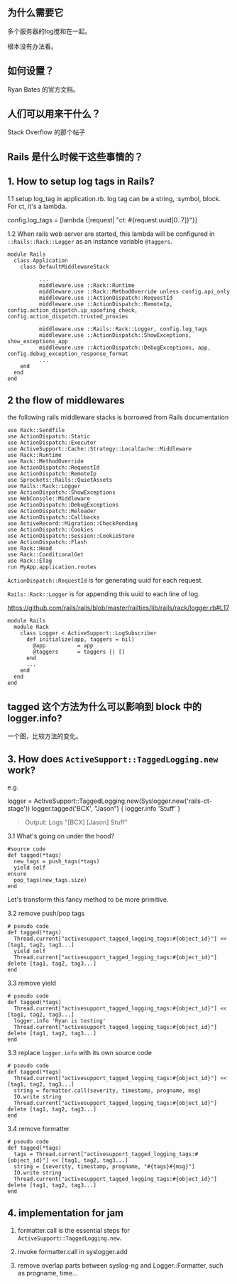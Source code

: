 ## 为什么需要它

多个服务器的log搅和在一起。

根本没有办法看。


## 如何设置？

Ryan Bates 的官方文档。


## 人们可以用来干什么？

Stack Overflow 的那个帖子



## Rails 是什么时候干这些事情的？


## 1. How to setup log tags in Rails?

1.1 setup log_tag in application.rb. log tag can be a string, :symbol, block.  For ct, it's a lambda.

config.log_tags = [lambda {|request| "ct: #{request.uuid[0..7]}"}]


1.2 When rails web server are started, this lambda will be configured in `::Rails::Rack::Logger` as an instance variable `@taggers`.

```
module Rails
  class Application
    class DefaultMiddlewareStack

          ...
          middleware.use ::Rack::Runtime
          middleware.use ::Rack::MethodOverride unless config.api_only
          middleware.use ::ActionDispatch::RequestId
          middleware.use ::ActionDispatch::RemoteIp, config.action_dispatch.ip_spoofing_check, config.action_dispatch.trusted_proxies

          middleware.use ::Rails::Rack::Logger, config.log_tags
          middleware.use ::ActionDispatch::ShowExceptions, show_exceptions_app
          middleware.use ::ActionDispatch::DebugExceptions, app, config.debug_exception_response_format
          ...
    end
  end
end
```


## 2 the flow of middlewares

the following rails middleware stacks is borrowed from Rails documentation

```
use Rack::Sendfile
use ActionDispatch::Static
use ActionDispatch::Executor
use ActiveSupport::Cache::Strategy::LocalCache::Middleware
use Rack::Runtime
use Rack::MethodOverride
use ActionDispatch::RequestId
use ActionDispatch::RemoteIp
use Sprockets::Rails::QuietAssets
use Rails::Rack::Logger
use ActionDispatch::ShowExceptions
use WebConsole::Middleware
use ActionDispatch::DebugExceptions
use ActionDispatch::Reloader
use ActionDispatch::Callbacks
use ActiveRecord::Migration::CheckPending
use ActionDispatch::Cookies
use ActionDispatch::Session::CookieStore
use ActionDispatch::Flash
use Rack::Head
use Rack::ConditionalGet
use Rack::ETag
run MyApp.application.routes
```

`ActionDispatch::RequestId` is for generating uuid for each request.

`Rails::Rack::Logger` is for appending this uuid to each line of log.



https://github.com/rails/rails/blob/master/railties/lib/rails/rack/logger.rb#L17

```
module Rails
  module Rack
    class Logger < ActiveSupport::LogSubscriber
      def initialize(app, taggers = nil)
        @app          = app
        @taggers      = taggers || []
      end
      ...
    end
  end
end
```



## tagged 这个方法为什么可以影响到 block 中的 logger.info?

一个图，比较方法的变化。



## 3. How does `ActiveSupport::TaggedLogging.new` work?

e.g.

logger = ActiveSupport::TaggedLogging.new(Syslogger.new('rails-ct-stage'))
logger.tagged('BCX', "Jason") { logger.info 'Stuff' }

> Output: Logs "[BCX] [Jason] Stuff"


3.1 What's going on under the hood?

```
#source code
def tagged(*tags)
  new_tags = push_tags(*tags)
  yield self
ensure
  pop_tags(new_tags.size)
end
```

Let's transform this fancy method to be more primitive.


3.2 remove push/pop tags

```
# pseudo code
def tagged(*tags)
  Thread.current["activesupport_tagged_logging_tags:#{object_id}"] << [tag1, tag2, tag3...]
  yield self
  Thread.current["activesupport_tagged_logging_tags:#{object_id}"] delete [tag1, tag2, tag3...]
end
```

3.3 remove yield

```
# pseudo code
def tagged(*tags)
  Thread.current["activesupport_tagged_logging_tags:#{object_id}"] << [tag1, tag2, tag3...]
  logger.info 'Ryan is testing'
  Thread.current["activesupport_tagged_logging_tags:#{object_id}"] delete [tag1, tag2, tag3...]
end
```

3.3 replace `logger.info` with its own source code

```
# pseudo code
def tagged(*tags)
  Thread.current["activesupport_tagged_logging_tags:#{object_id}"] << [tag1, tag2, tag3...]
  string = formatter.call(severity, timestamp, progname, msg)
  IO.write string
  Thread.current["activesupport_tagged_logging_tags:#{object_id}"] delete [tag1, tag2, tag3...]
end
```

3.4 remove formatter

```
# pseudo code
def tagged(*tags)
  tags = Thread.current["activesupport_tagged_logging_tags:#{object_id}"] << [tag1, tag2, tag3...]
  string = [severity, timestamp, progname, "#{tags}#{msg}"]
  IO.write string
  Thread.current["activesupport_tagged_logging_tags:#{object_id}"] delete [tag1, tag2, tag3...]
end
```


## 4. implementation for jam

1. formatter.call is the essential steps for `ActiveSupport::TaggedLogging.new`.

2. invoke formatter.call in syslogger.add

3. remove overlap parts between syslog-ng and Logger::Formatter, such as progname, time...

